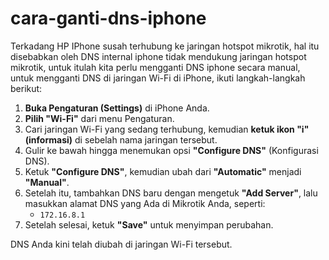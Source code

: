 # cara-ganti-dns-iphone
Terkadang HP IPhone susah terhubung ke jaringan hotspot mikrotik, hal itu disebabkan oleh DNS internal iphone tidak mendukung jaringan hotspot mikrotik, untuk itulah kita perlu mengganti DNS iphone secara manual, untuk mengganti DNS di jaringan Wi-Fi di iPhone, ikuti langkah-langkah berikut:

1. **Buka Pengaturan (Settings)** di iPhone Anda.
2. **Pilih "Wi-Fi"** dari menu Pengaturan.
3. Cari jaringan Wi-Fi yang sedang terhubung, kemudian **ketuk ikon "i" (informasi)** di sebelah nama jaringan tersebut.
4. Gulir ke bawah hingga menemukan opsi **"Configure DNS"** (Konfigurasi DNS).
5. Ketuk **"Configure DNS"**, kemudian ubah dari **"Automatic"** menjadi **"Manual"**.
6. Setelah itu, tambahkan DNS baru dengan mengetuk **"Add Server"**, lalu masukkan alamat DNS yang Ada di Mikrotik Anda, seperti:
   - `172.16.8.1`   
7. Setelah selesai, ketuk **"Save"** untuk menyimpan perubahan.

DNS Anda kini telah diubah di jaringan Wi-Fi tersebut.
